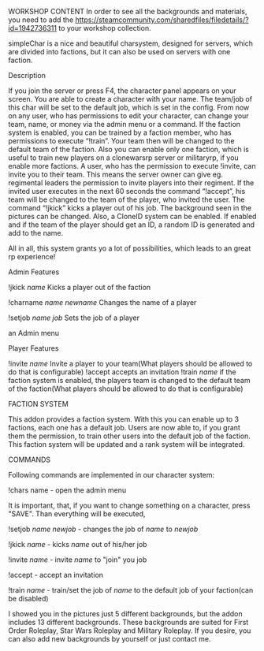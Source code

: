 WORKSHOP CONTENT
In order to see all the backgrounds and materials, you need to add the https://steamcommunity.com/sharedfiles/filedetails/?id=1942736311 to your workshop collection.

simpleChar is a nice and beautiful charsystem, designed for servers, which are divided into factions, but it can also be used on servers with one faction.

Description

If you join the server or press F4, the character panel appears on your screen. You are able to create a character with your name. The team/job of this char will be set to the default job, which is set in the config. From now on any user, who has permissions to edit your character, can change your team, name, or money via the admin menu or a command. If the faction system is enabled, you can be trained by a faction member, who has permissions to execute “!train”. Your team then will be changed to the default team of the faction. Also you can enable only one faction, which is useful to train new players on a clonewarsrp server or militaryrp, if you enable more factions. A user, who has the permission to execute !invite, can invite you to their team. This means the server owner can give eg. regimental leaders the permission to invite players into their regiment. If the invited user executes in the next 60 seconds the command “!accept”, his team will be changed to the team of the player, who invited the user. The command “!jkick” kicks a player out of his job.&nbsp;The background seen in the pictures can be changed. Also, a CloneID system can be enabled. If enabled and if the team of the player should get an ID, a random ID is generated and add to the name.

All in all, this system grants yo a lot of possibilities, which leads to an great rp experience!

Admin Features

!jkick *name* Kicks a player out of the faction

!charname *name* *newname* Changes the name of a player

!setjob *name* *job* Sets the job of a player

an Admin menu




Player Features

!invite *name* Invite a player to your team(What players should be allowed to do that is configurable)
!accept accepts an invitation
!train *name* if the faction system is enabled, the players team is changed to the default team of the faction(What players should be allowed to do that is configurable)

FACTION SYSTEM

This addon provides a faction system. With this you can enable up to 3 factions, each one has a default job. Users are now able to, if you grant them the permission, to train other users into the default job of the faction. This faction system will be updated and a rank system will be integrated.

COMMANDS

Following commands are implemented in our character system:

!chars name - open the admin menu

It is important, that, if you want to change something on a character, press "SAVE". Than everything will be executed,

!setjob *name* *newjob* - changes the job of *name* to *newjob*

!jkick *name* - kicks *name* out of his/her job

!invite *name* - invite *name* to "join" you job

!accept - accept an invitation

!train *name* - train/set the job of *name* to the default job of your faction(can be disabled)

I showed you in the pictures just 5 different backgrounds, but the addon includes 13 different backgrounds. These backgrounds are suited for First Order Roleplay, Star Wars Roleplay and Military Roleplay. If you desire, you can also add new backgrounds by yourself or just contact me.
